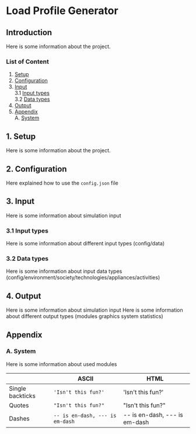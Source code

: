 # Load Profile Generator

## Introduction

Here is some information about the project.

### List of Content

1. [Setup](#1-Setup)
2. [Configuration](#2-Configuration)
3. [Input](#3-Input)
<br>3.1  [Input types](#3.1-Input-types)
<br>3.2  [Data types](#3.2-Data-types)
4. [Output](#4-Output)
5. [Appendix](#5-Appendix)
<br>A.  [System](#A.-System)


## 1. Setup

Here is some information about the project.

## 2. Configuration

Here explained how to use the `config.json` file

## 3. Input

Here is some information about simulation input

### 3.1 Input types

Here is some information about different input types (config/data)

### 3.2 Data types

Here is some information about input data types (config/environment/society/technologies/appliances/activities)

## 4. Output

Here is some information about simulation input
Here is some information about different output types (modules graphics system statistics)


## Appendix

### A. System

Here is some information about used modules

|                |ASCII                          |HTML                         |
|----------------|-------------------------------|-----------------------------|
|Single backticks|`'Isn't this fun?'`            |'Isn't this fun?'            |
|Quotes          |`"Isn't this fun?"`            |"Isn't this fun?"            |
|Dashes          |`-- is en-dash, --- is em-dash`|-- is en-dash, --- is em-dash|
